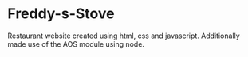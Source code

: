 # Freddy-s-Stove
Restaurant website created using html, css and javascript. 
Additionally made use of the AOS module using node.

